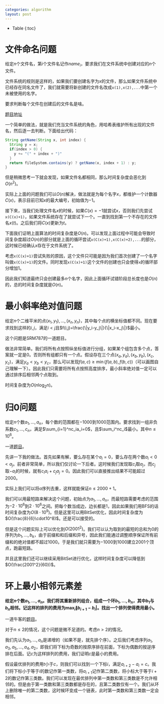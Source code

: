 ```yaml
---
categories: algorithm
layout: post
---
```


- Table
{:toc}

# 文件命名问题

给定$n$个文件名，第$i$个文件名记作$name_i$，要求我们在文件系统中创建对应的$n$个文件。

文件系统的规则是这样的，如果我们要创建名字为$x$的文件，那么如果文件系统中已经存在同名文件了，我们就需要将新创建的文件名改成`x(1),x(2),...`中第一个未被使用的名字。

要求判断每个文件在创建后的文件名是啥。

[题目地址](https://leetcode-cn.com/problems/making-file-names-unique/)

一个简单的做法，就是我们充当文件系统的角色，用哈希表维护所有出现的文件名，然后逐一去判断。下面给出代码：

```java
String getName(String x, int index) {
  String y = x;
  if(index > 0) { 
    y += "(" + index + ")"
  }
  return fileSystem.contains(y) ? getName(x, index + 1) : y;
}
```

但是稍微思考一下就会发现，如果文件名都相同，那么时间复杂度会恶化到$O(n^2)$。

实际上上面的问题我们可以$O(n)$解决，做法就是为每个名字$x$，都维护一个计数器$C(x)$，表示目前已知$x$的最大编号，初始值为$-1$。

接下來，当我们处理文件名$x$的时候，如果$C(x)=-1$就尝试$x$，否则我们先尝试`x(C(x)+1)`，如果文件系统存在了就尝试下一个。一直到找到第一个不存在的文件名$x(t)$。之后我们将$C(x)$更新为$t$。

下面我们证明上面算法的时间复杂度是$O(n)$。可以发现上面过程中可能会导致时间复杂度超过$O(n)$的部分就是上面的循环尝试`x(C(x)+1),x(C(x)+2),...`的部分，这时候已经确认$x$存在于文件系统了。

考虑`x(C(x)+1)`尝试失败的原因，这个文件只可能是因为我们首次创建了一个名字叫做`x(C(x)+1)`的文件。同时发现`x(C(x)+1)`这个文件的创建也只会使得`x`的循环部分增加1。

因此我们知道最终只会创建最多$n$个名字，因此上面循环试错阶段总长度也是$O(n)$的，总的时间复杂度就是$O(n)$。

# 最小斜率绝对值问题

给定$n$个二维平米的点$(x_1,y_1),\ldots,(x_n,y_n)$，其中每个点的横坐标值都不同。现在要求找到这样的$i,j$，满足$i<j$且$f(i,j)=\frac{\|y_i-y_j\|}{\|x_i-x_j\|}$最小。

这个问题是SRM787的一道题目。

做法非常简单。我们将所有点按照纵坐标值进行分组，如果某个组包含多个点，答案就一定是$0$。否则所有组都只有一个点。假设存在三个点$(x_a,y_a),(x_b,y_b),(x_c,y_c)$，满足$y_a<y_b<y_c$，那么可以发现$f(a,c)\geq \min(f(a,b),f(b,c))$（可以画图自己理解一下）。因此我们只需要将所有点按照高度排序，最小斜率绝对值一定可以通过排序后相邻两个点取到。

时间复杂度为$O(n\log_2n)$。

# 归0问题

给定$n$个数$a_1,\ldots,a_n$，每个数的范围都在$-1000$到$1000$范围内。要求找到一组非负系数$c_1,\ldots,c_n$，满足$\sum_{i=1}^nc_ia_i=0$，且$\sum_i^nc_i$最小。其中$n\leq 10^6$。

一道[题目](https://codeforces.com/contest/788/problem/C)。

先讲一下我的做法。首先如果有解，要么存在某个$a_i=0$，要么存在两个数$a_i<0<a_j$。前者非常简单，所以我们仅讨论一下后者。这时候我们发现取$c_i$取$a_j$，而$c_j$取$-a_i$的时候，就有$c_ia_i+c_ja_j=0$。因此我们可以直接推出结果不可能超过$2000$。

实际上我们可以将$a$序列去重，这样就能保证$n\leq 2000+1$。

我们可以用最短路来解决这个问题，初始点为$a_1,\ldots,a_n$，而最短路需要考虑的范围为$-2\cdot 10^6$到$2\cdot 10^6$之间。把每个数当成边，边长都是$1$，因此如果我们用BFS的话时间复杂度为$O(8\cdot 10^9)$。但是这里可以用BitSet优化，因此时间复杂度为$O(\frac{8}{6}\cdot10^8)$。还是可以接受的。

但是这个问题实际上可以优化到$O(2001^2)$。我们可以认为取到的最短的总和为0的序列为$b_1,\ldots,b_k$，由于前缀和和后缀和异号，因此我们能通过调整顺序保证所有前缀和的绝对值都不超过$1000$。于是我们就只需要为$-1000$到$1000$建立$2001$个顶点，跑最短路。

并且这里我们还可以继续采用BitSet进行优化，这样时间复杂度可以降低到$O(\frac{2001^2}{60})$。

# 环上最小相邻元素差

**给定$n$个数$a_1,\ldots,a_n$。我们将其重新排列组合，组成一个环$b_1,\ldots,b_n$，其中$b_1$与$b_n$相邻。记这样的排列的费用为$\max_{i}\|b_{i+1}-b_i|$。找出一个排列使得费用最小。**

一道牛客的[题目](https://ac.nowcoder.com/acm/contest/6629/B)。

对于$n\leq 2$的情况，这个问题是微不足道的。考虑$n>2$的情况。

我们先认为$a_1,\ldots,a_n$是递增的（如果不是，就先排个序）。之后我们考虑序列$a_1,a_3,a_5,\ldots,a_4,a_2$，即我们将下标为奇数的按原序排在前面，下标为偶数的按逆序排在后面。记$c$为这样排列的费用，我们证明$c$是最小的费用。

假设最优排列的费用$t$小于$c$，则我们可以找到一个下标$i$，满足$a_{i+2}-a_{i}=c$。我们将下标小于等于$i$的数记作第一类数，将$a_{i+1}$记作第二类数，将小标大于等于$i+2$的数记作第三类数。我们可以发现在最优排列中第一类数和第三类数是不允许相邻的。但是由于第一类数和第三类数都是存在的，且第二类数仅有一个。我们从环上删除唯一的第二类数，这时候环变成一个链表，此时第一类数和第三类数一定会相邻。